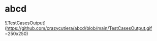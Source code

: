 # abcd


![TestCasesOutput](https://github.com/crazycutiera/abcd/blob/main/TestCasesOutput.gif =250x250)
